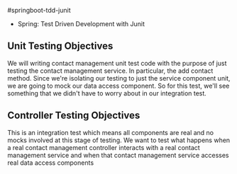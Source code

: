#springboot-tdd-junit
- Spring: Test Driven Development with Junit

## Unit Testing Objectives
We will writing contact management unit test code with the purpose of just testing the contact management service. In particular, the add contact method. Since we're isolating our testing to just the service component unit, we are going to mock our data access component. So for this test, we'll see something that we didn't have to worry about in our integration test. 

## Controller Testing Objectives
 This is an integration test which means all components are real and no mocks involved at this stage of testing. We want to test what happens when a real contact management controller interacts with a real contact management service and when that contact management service accesses real data access components
